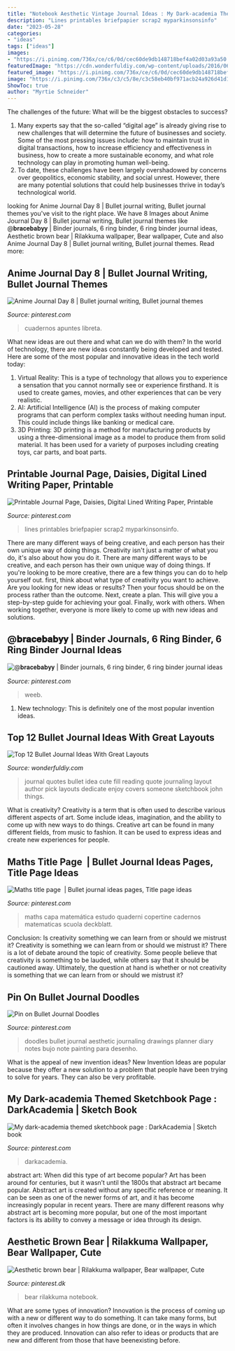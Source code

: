 ```yaml
---
title: "Notebook Aesthetic Vintage Journal Ideas : My Dark-academia Themed Sketchbook Page : Darkacademia"
description: "Lines printables briefpapier scrap2 myparkinsonsinfo"
date: "2023-05-28"
categories:
- "ideas"
tags: ["ideas"]
images:
- "https://i.pinimg.com/736x/ce/c6/0d/cec60de9db148718bef4a02d03a93a50.jpg"
featuredImage: "https://cdn.wonderfuldiy.com/wp-content/uploads/2016/06/quote-page-765x1024.jpg"
featured_image: "https://i.pinimg.com/736x/ce/c6/0d/cec60de9db148718bef4a02d03a93a50.jpg"
image: "https://i.pinimg.com/736x/c3/c5/8e/c3c58eb40bf971acb24a926d41d12b3b.jpg"
ShowToc: true
author: "Myrtie Schneider"
---
```



The challenges of the future: What will be the biggest obstacles to success?
1. Many experts say that the so-called “digital age” is already giving rise to new challenges that will determine the future of businesses and society. Some of the most pressing issues include: how to maintain trust in digital transactions, how to increase efficiency and effectiveness in business, how to create a more sustainable economy, and what role technology can play in promoting human well-being.
2. To date, these challenges have been largely overshadowed by concerns over geopolitics, economic stability, and social unrest. However, there are many potential solutions that could help businesses thrive in today’s technological world.

	

		
looking for Anime Journal Day 8 | Bullet journal writing, Bullet journal themes you've visit to the right place. We have 8 Images about Anime Journal Day 8 | Bullet journal writing, Bullet journal themes like @𝐛𝐫𝐚𝐜𝐞𝐛𝐚𝐛𝐲𝐲 | Binder journals, 6 ring binder, 6 ring binder journal ideas, Aesthetic brown bear | Rilakkuma wallpaper, Bear wallpaper, Cute and also Anime Journal Day 8 | Bullet journal writing, Bullet journal themes. Read more:
		
    
## Anime Journal Day 8 | Bullet Journal Writing, Bullet Journal Themes

<img loading=lazy src="https://i.pinimg.com/736x/d4/f2/c1/d4f2c1c21c8569fdb7b7d0ae4c3ca548.jpg" onerror="this.onerror=null;this.src='https://tse2.mm.bing.net/th?id=OIP.7y9ezF6n9wyigMpDY8v1WgHaJQ&amp;pid=15.1';" alt="Anime Journal Day 8 | Bullet journal writing, Bullet journal themes">

_Source: pinterest.com_

>cuadernos apuntes libreta. 

	

What new ideas are out there and what can we do with them?
In the world of technology, there are new ideas constantly being developed and tested. Here are some of the most popular and innovative ideas in the tech world today: 
1. Virtual Reality: This is a type of technology that allows you to experience a sensation that you cannot normally see or experience firsthand. It is used to create games, movies, and other experiences that can be very realistic. 
2. AI: Artificial Intelligence (AI) is the process of making computer programs that can perform complex tasks without needing human input. This could include things like banking or medical care. 
3. 3D Printing: 3D printing is a method for manufacturing products by using a three-dimensional image as a model to produce them from solid material. It has been used for a variety of purposes including creating toys, car parts, and boat parts.

    
## Printable Journal Page, Daisies, Digital Lined Writing Paper, Printable

<img loading=lazy src="https://i.pinimg.com/736x/c7/6b/87/c76b87f87678a7e56cd1a68166c8605c.jpg" onerror="this.onerror=null;this.src='https://tse1.mm.bing.net/th?id=OIP.PhPgsPtMUHA_u4-0JkhskQHaJQ&amp;pid=15.1';" alt="Printable Journal Page, Daisies, Digital Lined Writing Paper, Printable">

_Source: pinterest.com_

>lines printables briefpapier scrap2 myparkinsonsinfo. 

	

There are many different ways of being creative, and each person has their own unique way of doing things.
Creativity isn't just a matter of what you do, it's also about how you do it. There are many different ways to be creative, and each person has their own unique way of doing things. If you're looking to be more creative, there are a few things you can do to help yourself out. first, think about what type of creativity you want to achieve. Are you looking for new ideas or results? Then your focus should be on the process rather than the outcome. Next, create a plan. This will give you a step-by-step guide for achieving your goal. Finally, work with others. When working together, everyone is more likely to come up with new ideas and solutions.

    
## @𝐛𝐫𝐚𝐜𝐞𝐛𝐚𝐛𝐲𝐲 | Binder Journals, 6 Ring Binder, 6 Ring Binder Journal Ideas

<img loading=lazy src="https://i.pinimg.com/736x/38/ef/2a/38ef2a44a271dc8cd0044f642bd2f4fa.jpg" onerror="this.onerror=null;this.src='https://tse4.mm.bing.net/th?id=OIP.oMHM0FD8yxNq3Go_5HvDDQHaNK&amp;pid=15.1';" alt="@𝐛𝐫𝐚𝐜𝐞𝐛𝐚𝐛𝐲𝐲 | Binder journals, 6 ring binder, 6 ring binder journal ideas">

_Source: pinterest.com_

>weeb. 

	

1) New technology: This is definitely one of the most popular invention ideas.

    
## Top 12 Bullet Journal Ideas With Great Layouts

<img loading=lazy src="https://cdn.wonderfuldiy.com/wp-content/uploads/2016/06/quote-page-765x1024.jpg" onerror="this.onerror=null;this.src='https://tse2.mm.bing.net/th?id=OIP.e8D-kvjslp_nvuW19_fbkQHaJ6&amp;pid=15.1';" alt="Top 12 Bullet Journal Ideas With Great Layouts">

_Source: wonderfuldiy.com_

>journal quotes bullet idea cute fill reading quote journaling layout author pick layouts dedicate enjoy covers someone sketchbook john things. 

	

What is creativity?
Creativity is a term that is often used to describe various different aspects of art. Some include ideas, imagination, and the ability to come up with new ways to do things. Creative art can be found in many different fields, from music to fashion. It can be used to express ideas and create new experiences for people.

    
## Maths Title Page ️ | Bullet Journal Ideas Pages, Title Page Ideas

<img loading=lazy src="https://i.pinimg.com/736x/0f/90/4a/0f904ac3c7f1d5782691a21d853824af.jpg" onerror="this.onerror=null;this.src='https://tse2.mm.bing.net/th?id=OIP.zTeHmnUK7XEqkrtBabw84wHaJ3&amp;pid=15.1';" alt="Maths title page ️ | Bullet journal ideas pages, Title page ideas">

_Source: pinterest.com_

>maths capa matemática estudo quaderni copertine cadernos matematicas scuola deckblatt. 

	

Conclusion: Is creativity something we can learn from or should we mistrust it?
Creativity is something we can learn from or should we mistrust it?
There is a lot of debate around the topic of creativity. Some people believe that creativity is something to be lauded, while others say that it should be cautioned away. Ultimately, the question at hand is whether or not creativity is something that we can learn from or should we mistrust it?

    
## Pin On Bullet Journal Doodles

<img loading=lazy src="https://i.pinimg.com/736x/2f/18/65/2f18651b9da317f0c782d337860af68d.jpg" onerror="this.onerror=null;this.src='https://tse3.mm.bing.net/th?id=OIP.1E6Oo5rZuDlq07kyU5GMFAHaJ_&amp;pid=15.1';" alt="Pin on Bullet Journal Doodles">

_Source: pinterest.com_

>doodles bullet journal aesthetic journaling drawings planner diary notes bujo note painting para desenho. 

	

What is the appeal of new invention ideas?
New Invention Ideas are popular because they offer a new solution to a problem that people have been trying to solve for years. They can also be very profitable.

    
## My Dark-academia Themed Sketchbook Page : DarkAcademia | Sketch Book

<img loading=lazy src="https://i.pinimg.com/736x/ce/c6/0d/cec60de9db148718bef4a02d03a93a50.jpg" onerror="this.onerror=null;this.src='https://tse2.mm.bing.net/th?id=OIP.tQvG2yMgAc5D8-QCfzi03gHaFj&amp;pid=15.1';" alt="My dark-academia themed sketchbook page : DarkAcademia | Sketch book">

_Source: pinterest.com_

>darkacademia. 

	

abstract art: When did this type of art become popular?
Art has been around for centuries, but it wasn’t until the 1800s that abstract art became popular. Abstract art is created without any specific reference or meaning. It can be seen as one of the newer forms of art, and it has become increasingly popular in recent years. There are many different reasons why abstract art is becoming more popular, but one of the most important factors is its ability to convey a message or idea through its design.

    
## Aesthetic Brown Bear | Rilakkuma Wallpaper, Bear Wallpaper, Cute

<img loading=lazy src="https://i.pinimg.com/736x/c3/c5/8e/c3c58eb40bf971acb24a926d41d12b3b.jpg" onerror="this.onerror=null;this.src='https://tse1.mm.bing.net/th?id=OIP.rxefzGzFjpt_efSxLva7DwHaNN&amp;pid=15.1';" alt="Aesthetic brown bear | Rilakkuma wallpaper, Bear wallpaper, Cute">

_Source: pinterest.dk_

>bear rilakkuma notebook. 

	

What are some types of innovation?
Innovation is the process of coming up with a new or different way to do something. It can take many forms, but often it involves changes in how things are done, or in the ways in which they are produced. Innovation can also refer to ideas or products that are new and different from those that have beenexisting before.

